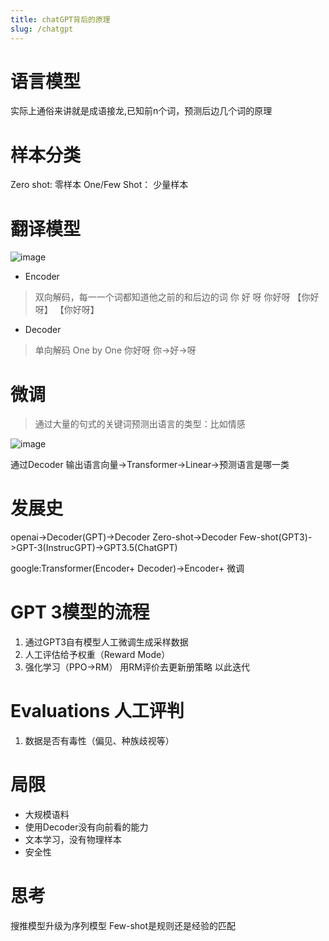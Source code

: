 ```yaml
---
title: chatGPT背后的原理
slug: /chatgpt
---
```


# 语言模型
实际上通俗来讲就是成语接龙,已知前n个词，预测后边几个词的原理
# 样本分类

Zero shot: 零样本
One/Few Shot： 少量样本

# 翻译模型
![image](https://user-images.githubusercontent.com/84896877/223011503-c399d267-adc7-46ea-96ab-c5b49dd6a799.png)


* Encoder
> 双向解码，每一一个词都知道他之前的和后边的词
你         好         呀
你好呀    【你好呀】    【你好呀】

* Decoder
> 单向解码 One by One
你好呀
你->好->呀

# 微调
> 通过大量的句式的关键词预测出语言的类型：比如情感

![image](https://user-images.githubusercontent.com/84896877/223011430-fbb422d5-9e45-4d79-b57c-1c1975147ee9.png)

通过Decoder 输出语言向量->Transformer->Linear->预测语言是哪一类


# 发展史
openai->Decoder(GPT)->Decoder Zero-shot->Decoder Few-shot(GPT3)->GPT-3(InstrucGPT)->GPT3.5(ChatGPT)

google:Transformer(Encoder+ Decoder)->Encoder+ 微调
# GPT 3模型的流程

1. 通过GPT3自有模型人工微调生成采样数据
2. 人工评估给予权重（Reward Mode）
3. 强化学习（PPO->RM） 用RM评价去更新册策略 以此迭代

# Evaluations 人工评判
1. 数据是否有毒性（偏见、种族歧视等）


# 局限

* 大规模语料
* 使用Decoder没有向前看的能力
* 文本学习，没有物理样本
* 安全性

# 思考
搜推模型升级为序列模型
Few-shot是规则还是经验的匹配


